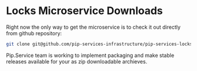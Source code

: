 # Locks Microservice Downloads

Right now the only way to get the microservice is to check it out directly from github repository:

```bash
git clone git@github.com/pip-services-infrastructure/pip-services-locks-node.git
```

Pip.Service team is working to implement packaging and make stable releases available for your 
as zip downloadable archieves.
